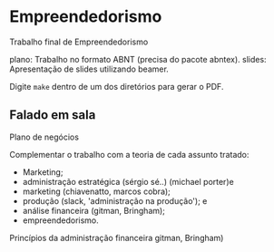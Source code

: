 Empreendedorismo
================

Trabalho final de Empreendedorismo

plano: Trabalho no formato ABNT (precisa do pacote abntex).
slides: Apresentação de slides utilizando beamer.

Digite `make` dentro de um dos diretórios para gerar o PDF.

Falado em sala
---------------

Plano de negócios

Complementar o trabalho com a teoria de cada assunto tratado:

 * Marketing;
 * administração estratégica (sérgio sé..) (michael porter)e
 * marketing (chiavenatto, marcos cobra);
 * produção (slack, 'administração na produção'); e
 * análise financeira (gitman, Bringham);
 * empreendedorismo.

Princípios da administração financeira gitman, Bringham)

